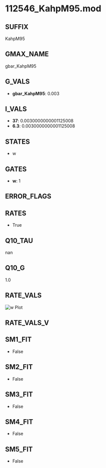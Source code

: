 # 112546_KahpM95.mod

## SUFFIX

KahpM95

## GMAX_NAME

gbar_KahpM95

## G_VALS

- **gbar_KahpM95**: 0.003

## I_VALS

- **37**: 0.0030000000001125008
- **6.3**: 0.0030000000001125008

## STATES

- w

## GATES

- **w**: 1

## ERROR_FLAGS


## RATES

- True

## Q10_TAU

nan

## Q10_G

1.0

## RATE_VALS

![w Plot](/Users/pbozelos/Dropbox/icg-Chai-Panos/supermodels/output_markdown_files/KCa/112546_KahpM95.mod/images/w.png)

## RATE_VALS_V

## SM1_FIT

- False

## SM2_FIT

- False

## SM3_FIT

- False

## SM4_FIT

- False

## SM5_FIT

- False

